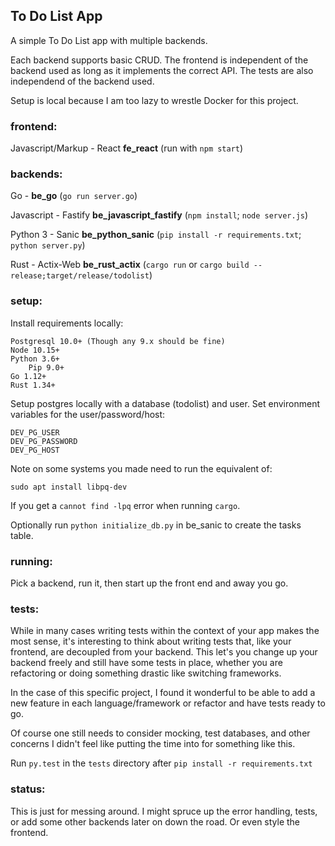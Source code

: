 ## To Do List App

A simple To Do List app with multiple backends.

Each backend supports basic CRUD.
The frontend is independent of the backend used as long as it implements the 
correct API.
The tests are also independend of the backend used.

Setup is local because I am too lazy to wrestle Docker for this project.

### frontend:
Javascript/Markup - React **fe_react** (run with `npm start`)

### backends:

Go - **be_go** (`go run server.go`)

Javascript - Fastify **be_javascript_fastify** (`npm install`; `node server.js`)

Python 3 - Sanic **be_python_sanic** (`pip install -r requirements.txt`; `python server.py`)

Rust - Actix-Web **be_rust_actix** (`cargo run` or `cargo build --release;target/release/todolist`)

### setup:

Install requirements locally:

    Postgresql 10.0+ (Though any 9.x should be fine)
    Node 10.15+
    Python 3.6+
        Pip 9.0+
    Go 1.12+
    Rust 1.34+

Setup postgres locally with a database (todolist) and user.
Set environment variables for the user/password/host:
    
    DEV_PG_USER
    DEV_PG_PASSWORD
    DEV_PG_HOST

Note on some systems you made need to run the equivalent of:

    sudo apt install libpq-dev

If you get a `cannot find -lpq` error when running `cargo`.

Optionally run `python initialize_db.py` in be_sanic to create the tasks table.

### running:
Pick a backend, run it, then start up the front end and away you go.

### tests:
While in many cases writing tests within the context of your app makes the most
sense, it's interesting to think about writing tests that, like your frontend,
are decoupled from your backend. This let's you change up your backend freely 
and still have some tests in place, whether you are refactoring or doing 
something drastic like switching frameworks.

In the case of this specific project, I found it wonderful to be able to add a
new feature in each language/framework or refactor and have tests ready to go.

Of course one still needs to consider mocking, test databases, and other
concerns I didn't feel like putting the time into for something like this.

Run `py.test` in the `tests` directory after `pip install -r requirements.txt`

### status:
This is just for messing around. I might spruce up the error handling, tests,
or add some other backends later on down the road. Or even style the frontend.
